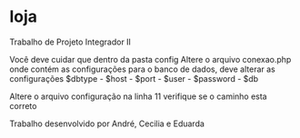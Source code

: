 # loja
Trabalho de Projeto Integrador II

Você deve cuidar que dentro da pasta config
Altere o arquivo conexao.php onde contém as configurações para o banco de dados, deve alterar as configurações $dbtype - $host - $port - $user - $password - $db

Altere o arquivo configuração na linha 11 verifique se o caminho esta correto

Trabalho desenvolvido por André, Cecilia e Eduarda
